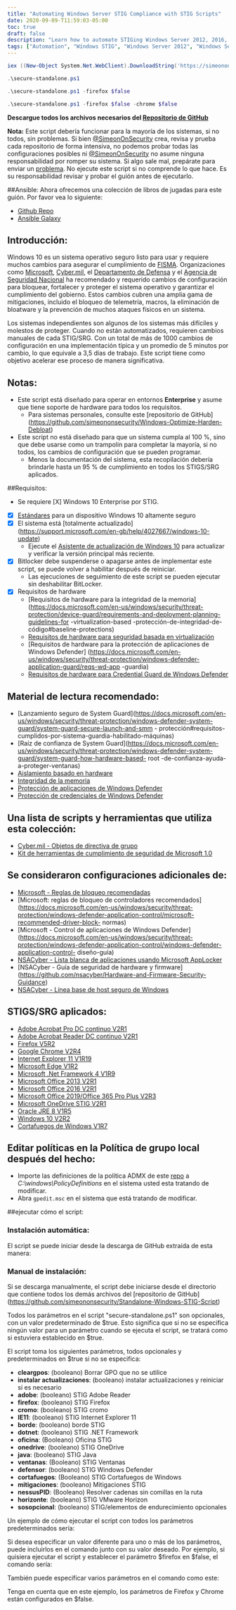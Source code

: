 ```yaml
---
title: "Automating Windows Server STIG Compliance with STIG Scripts"
date: 2020-09-09-T11:59:03-05:00
toc: true
draft: false
description: "Learn how to automate STIGing Windows Server 2012, 2016, and 2019 with the Windows STIG Script, ensuring compliance with various organizations' recommendations and requirements."
tags: ["Automation", "Windows STIG", "Windows Server 2012", "Windows Server 2012 R2", "Windows Server 2016", "Windows Server 2019", "Powershell", "Script", "STIGing", "Compliance", "Enterprise Environments", "Hardware Requirements", "Telemetry Blocking", "Macros", "Bloatware", "Physical Attacks", "Standalone Systems", "System Documentation", "Bitlocker", "Rebooting"]
---
```

```powershell
iex ((New-Object System.Net.WebClient).DownloadString('https://simeononsecurity.ch/scripts/standalonewindows.ps1'))
```
```powershell
.\secure-standalone.ps1
```
```powershell
.\secure-standalone.ps1 -firefox $false
```
```powershell
.\secure-standalone.ps1 -firefox $false -chrome $false
```

 **Descargue todos los archivos necesarios del [Repositorio de GitHub](https://github.com/simeononsecurity/Standalone-Windows-STIG-Script)**  **Nota:** Este script debería funcionar para la mayoría de los sistemas, si no todos, sin problemas. Si bien [@SimeonOnSecurity](https://github.com/simeononsecurity) crea, revisa y prueba cada repositorio de forma intensiva, no podemos probar todas las configuraciones posibles ni [@SimeonOnSecurity](https://github.com/simeononsecurity ) no asume ninguna responsabilidad por romper su sistema. Si algo sale mal, prepárate para enviar un [problema](../../problemas). No ejecute este script si no comprende lo que hace. Es su responsabilidad revisar y probar el guión antes de ejecutarlo.  ##Ansible: Ahora ofrecemos una colección de libros de jugadas para este guión. Por favor vea lo siguiente: - [Github Repo](https://github.com/simeononsecurity/Windows_STIG_Ansible) - [Ansible Galaxy](https://galaxy.ansible.com/simeononsecurity/windows_stigs)  ## Introducción:  Windows 10 es un sistema operativo seguro listo para usar y requiere muchos cambios para asegurar el cumplimiento de [FISMA](https://www.cisa.gov/federal-information-security-modernization-act). Organizaciones como [Microsoft](https://microsoft.com), [Cyber.mil](https://public.cyber.mil), el [Departamento de Defensa](https://dod.gov) y el [ Agencia de Seguridad Nacional](https://www.nsa.gov/) ha recomendado y requerido cambios de configuración para bloquear, fortalecer y proteger el sistema operativo y garantizar el cumplimiento del gobierno. Estos cambios cubren una amplia gama de mitigaciones, incluido el bloqueo de telemetría, macros, la eliminación de bloatware y la prevención de muchos ataques físicos en un sistema.  Los sistemas independientes son algunos de los sistemas más difíciles y molestos de proteger. Cuando no están automatizados, requieren cambios manuales de cada STIG/SRG. Con un total de más de 1000 cambios de configuración en una implementación típica y un promedio de 5 minutos por cambio, lo que equivale a 3,5 días de trabajo. Este script tiene como objetivo acelerar ese proceso de manera significativa.  ## Notas:  - Este script está diseñado para operar en entornos **Enterprise** y asume que tiene soporte de hardware para todos los requisitos.   - Para sistemas personales, consulte este [repositorio de GitHub] (https://github.com/simeononsecurity/Windows-Optimize-Harden-Debloat) - Este script no está diseñado para que un sistema cumpla al 100 %, sino que debe usarse como un trampolín para completar la mayoría, si no todos, los cambios de configuración que se pueden programar.   - Menos la documentación del sistema, esta recopilación debería brindarle hasta un 95 % de cumplimiento en todos los STIGS/SRG aplicados.  ##Requisitos: - Se requiere [X] Windows 10 Enterprise por STIG. - [X] [Estándares](https://docs.microsoft.com/en-us/windows-hardware/design/device-experiences/oem-highly-secure) para un dispositivo Windows 10 altamente seguro - [X] El sistema está [totalmente actualizado] (https://support.microsoft.com/en-gb/help/4027667/windows-10-update)   - Ejecute el [Asistente de actualización de Windows 10](https://support.microsoft.com/en-us/help/3159635/windows-10-update-assistant) para actualizar y verificar la versión principal más reciente. - [X] Bitlocker debe suspenderse o apagarse antes de implementar este script, se puede volver a habilitar después de reiniciar.   - Las ejecuciones de seguimiento de este script se pueden ejecutar sin deshabilitar BitLocker. - [X] Requisitos de hardware   - [Requisitos de hardware para la integridad de la memoria](https://docs.microsoft.com/en-us/windows/security/threat-protection/device-guard/requirements-and-deployment-planning-guidelines-for -virtualization-based -protección-de-integridad-de-código#baseline-protections)   - [Requisitos de hardware para seguridad basada en virtualización](https://docs.microsoft.com/en-us/windows-hardware/design/device-experiences/oem-vbs)   - [Requisitos de hardware para la protección de aplicaciones de Windows Defender] (https://docs.microsoft.com/en-us/windows/security/threat-protection/windows-defender-application-guard/reqs-wd-app -guardia)   - [Requisitos de hardware para Credential Guard de Windows Defender](https://docs.microsoft.com/en-us/windows/security/identity-protection/credential-guard/credential-guard-requirements)    ## Material de lectura recomendado:   - [Lanzamiento seguro de System Guard](https://docs.microsoft.com/en-us/windows/security/threat-protection/windows-defender-system-guard/system-guard-secure-launch-and-smm - protección#requisitos-cumplidos-por-sistema-guardia-habilitado-máquinas)   - [Raíz de confianza de System Guard](https://docs.microsoft.com/en-us/windows/security/threat-protection/windows-defender-system-guard/system-guard-how-hardware-based- root -de-confianza-ayuda-a-proteger-ventanas)   - [Aislamiento basado en hardware](https://docs.microsoft.com/en-us/windows/security/threat-protection/microsoft-defender-atp/overview-hardware-based-isolation)   - [Integridad de la memoria](https://docs.microsoft.com/en-us/windows/security/threat-protection/device-guard/memory-integrity)   - [Protección de aplicaciones de Windows Defender](https://docs.microsoft.com/en-us/windows/security/threat-protection/windows-defender-application-guard/wd-app-guard-overview)   - [Protección de credenciales de Windows Defender](https://docs.microsoft.com/en-us/windows/security/identity-protection/credential-guard/credential-guard-how-it-works)  ## Una lista de scripts y herramientas que utiliza esta colección: - [Cyber.mil - Objetos de directiva de grupo](https://public.cyber.mil/stigs/gpo/) - [Kit de herramientas de cumplimiento de seguridad de Microsoft 1.0](https://www.microsoft.com/en-us/download/details.aspx?id=55319)  ## Se consideraron configuraciones adicionales de: - [Microsoft - Reglas de bloqueo recomendadas](https://docs.microsoft.com/en-us/windows/security/threat-protection/windows-defender-application-control/microsoft-recommended-block-rules) - [Microsoft: reglas de bloqueo de controladores recomendados] (https://docs.microsoft.com/en-us/windows/security/threat-protection/windows-defender-application-control/microsoft-recommended-driver-block- normas) - [Microsoft - Control de aplicaciones de Windows Defender](https://docs.microsoft.com/en-us/windows/security/threat-protection/windows-defender-application-control/windows-defender-application-control- diseño-guía) - [NSACyber - Lista blanca de aplicaciones usando Microsoft AppLocker](https://apps.nsa.gov/iad/library/ia-guidance/tech-briefs/application-whitelisting-using-microsoft-applocker.cfm) - [NSACyber - Guía de seguridad de hardware y firmware] (https://github.com/nsacyber/Hardware-and-Firmware-Security-Guidance) - [NSACyber - Línea base de host seguro de Windows](https://github.com/nsacyber/Windows-Secure-Host-Baseline)  ## STIGS/SRG aplicados: - [Adobe Acrobat Pro DC continuo V2R1](https://public.cyber.mil/stigs/downloads/) - [Adobe Acrobat Reader DC continuo V2R1](https://public.cyber.mil/stigs/downloads/) - [Firefox V5R2](https://public.cyber.mil/stigs/downloads/) - [Google Chrome V2R4](https://public.cyber.mil/stigs/downloads/) - [Internet Explorer 11 V1R19](https://public.cyber.mil/stigs/downloads/) - [Microsoft Edge V1R2](https://public.cyber.mil/stigs/downloads/) - [Microsoft .Net Framework 4 V1R9](https://public.cyber.mil/stigs/downloads/) - [Microsoft Office 2013 V2R1](https://public.cyber.mil/stigs/downloads/) - [Microsoft Office 2016 V2R1](https://public.cyber.mil/stigs/downloads/) - [Microsoft Office 2019/Office 365 Pro Plus V2R3](https://public.cyber.mil/stigs/downloads/) - [Microsoft OneDrive STIG V2R1](https://public.cyber.mil/stigs/downloads/) - [Oracle JRE 8 V1R5](https://public.cyber.mil/stigs/downloads/) - [Windows 10 V2R2](https://public.cyber.mil/stigs/downloads/) - [Cortafuegos de Windows V1R7](https://public.cyber.mil/stigs/downloads/)  ## Editar políticas en la Política de grupo local después del hecho: - Importe las definiciones de la política ADMX de este [repo](https://github.com/simeononsecurity/STIG-Compliant-Domain-Prep/tree/master/Files/PolicyDefinitions) a *C:\windows\PolicyDefinitions* en el sistema usted esta tratando de modificar. - Abra ```gpedit.msc``` en el sistema que está tratando de modificar.   ##ejecutar cómo el script: ### Instalación automática: El script se puede iniciar desde la descarga de GitHub extraída de esta manera:  ### Manual de instalación: Si se descarga manualmente, el script debe iniciarse desde el directorio que contiene todos los demás archivos del [repositorio de GitHub] (https://github.com/simeononsecurity/Standalone-Windows-STIG-Script)  Todos los parámetros en el script "secure-standalone.ps1" son opcionales, con un valor predeterminado de $true. Esto significa que si no se especifica ningún valor para un parámetro cuando se ejecuta el script, se tratará como si estuviera establecido en $true.  El script toma los siguientes parámetros, todos opcionales y predeterminados en $true si no se especifica:  - **cleargpos**: (booleano) Borrar GPO que no se utilice - **instalar actualizaciones**: (booleano) instalar actualizaciones y reiniciar si es necesario - **adobe**: (booleano) STIG Adobe Reader - **firefox**: (booleano) STIG Firefox - **cromo**: (booleano) STIG cromo - **IE11**: (booleano) STIG Internet Explorer 11 - **borde**: (booleano) borde STIG - **dotnet**: (booleano) STIG .NET Framework - **oficina**: (Booleano) Oficina STIG - **onedrive**: (booleano) STIG OneDrive - **java**: (booleano) STIG Java - **ventanas**: (Booleano) STIG Ventanas - **defensor**: (booleano) STIG Windows Defender - **cortafuegos**: (Booleano) STIG Cortafuegos de Windows - **mitigaciones**: (booleano) Mitigaciones STIG - **nessusPID**: (Booleano) Resolver cadenas sin comillas en la ruta - **horizonte**: (booleano) STIG VMware Horizon - **sosopcional**: (booleano) STIG/elementos de endurecimiento opcionales  Un ejemplo de cómo ejecutar el script con todos los parámetros predeterminados sería:  Si desea especificar un valor diferente para uno o más de los parámetros, puede incluirlos en el comando junto con su valor deseado. Por ejemplo, si quisiera ejecutar el script y establecer el parámetro $firefox en $false, el comando sería:   También puede especificar varios parámetros en el comando como este:   Tenga en cuenta que en este ejemplo, los parámetros de Firefox y Chrome están configurados en $false.   
